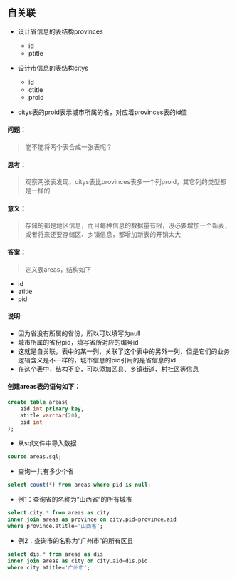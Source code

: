 ## 自关联

* 设计省信息的表结构provinces
  * id
  * ptitle
* 设计市信息的表结构citys
  * id
  * ctitle
  * proid

* citys表的proid表示城市所属的省，对应着provinces表的id值

#### 问题：

> 能不能将两个表合成一张表呢？

#### 思考：

> 观察两张表发现，citys表比provinces表多一个列proid，其它列的类型都是一样的

#### 意义：

> 存储的都是地区信息，而且每种信息的数据量有限，没必要增加一个新表，或者将来还要存储区、乡镇信息，都增加新表的开销太大

#### 答案：
> 定义表areas，结构如下
  * id
  * atitle
  * pid

#### 说明:
* 因为省没有所属的省份，所以可以填写为null
* 城市所属的省份pid，填写省所对应的编号id
* 这就是自关联，表中的某一列，关联了这个表中的另外一列，但是它们的业务逻辑含义是不一样的，城市信息的pid引用的是省信息的id
* 在这个表中，结构不变，可以添加区县、乡镇街道、村社区等信息


#### 创建areas表的语句如下：

```sql
create table areas(
    aid int primary key,
    atitle varchar(20),
    pid int
);

```

* 从sql文件中导入数据

```sql
source areas.sql;

```

* 查询一共有多少个省

```sql
select count(*) from areas where pid is null;

```

* 例1：查询省的名称为“山西省”的所有城市

```sql
select city.* from areas as city
inner join areas as province on city.pid=province.aid
where province.atitle='山西省';

```

* 例2：查询市的名称为“广州市”的所有区县

```sql
select dis.* from areas as dis
inner join areas as city on city.aid=dis.pid
where city.atitle='广州市';
```



